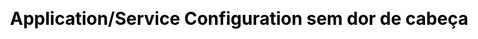 ---
layout: slide_md
css: pybr14

event: 🇧🇷 &middot; 21/10/18 &middot; Python Brasil[14]
title: Application/Service Configuration sem dor de cabeça

full: /images/fulls/pybr14.png
thumb: /images/fulls/pybr14.png

slides:
  - image: { src: logos/pybr14.svg, width: 25% }
    body:
      <h2>Application/Service Configuration</h2>
      <h2>sem dor de cabeça</h2>
      <b>Moisés Guimarães de Medeiros</b>
      <br/>Software Engineer - Red Hat
    notes:
      Boa tarde; Nome; Título.

  # APP
  - image: { src: config/app1.png, width: 60% }
    notes: Vamos começar bem simples, com uma aplicação ou serviço. (entrada/saída)

  # STDIN / STDOUT
  - image: { src: config/app2.png, width: 60% }
    notes: network, comunicação entre processos. stderr

  # STDERR
  - image: { src: config/app3.png, width: 60% }
    notes: logs, stacktrace. Necessidade de controlar por fora.

  # ARGUMENTS
  - image: { src: config/app4.png, width: 60% }

  # ARGUMENTS
  - image: { src: config/app4.png, width: 60% }
    notes: keep repeating yourself, error prone.

  # ENVIRONMENT
  - image: { src: config/app5.png, width: 60% }

  # ENVIRONMENT
  - image: { src: config/app5.png, width: 60% }
    notes: might overlap, still error prone.

  # CONFIG
  - image: { src: config/app6.png, width: 60% }
    notes: settings/preferences

  # CONFIG
  - image: { src: config/app6.png, width: 60% }
    notes: outras galeras importantes

  # SIGNALS
  - image: { src: config/app7.png, width: 60% }

  - title: <h1>unix signals</h1>
    body: >
      <pre><code class="shell" data-trim data-noescape>
        $ kill -l
        1) SIGHUP       2) SIGINT       3) SIGQUIT      4) SIGILL
        5) SIGTRAP      6) SIGABRT      7) SIGBUS       8) SIGFPE
        9) SIGKILL     10) SIGUSR1     11) SIGSEGV     12) SIGUSR2
        13) SIGPIPE     14) SIGALRM     15) SIGTERM     16) SIGSTKFLT
        17) SIGCHLD     18) SIGCONT     19) SIGSTOP     20) SIGTSTP
        21) SIGTTIN     22) SIGTTOU     23) SIGURG      24) SIGXCPU
        25) SIGXFSZ     26) SIGVTALRM   27) SIGPROF     28) SIGWINCH
        29) SIGIO       30) SIGPWR      31) SIGSYS      34) SIGRTMIN
        35) SIGRTMIN+1  36) SIGRTMIN+2  37) SIGRTMIN+3  38) SIGRTMIN+4
        39) SIGRTMIN+5  40) SIGRTMIN+6  41) SIGRTMIN+7  42) SIGRTMIN+8
        43) SIGRTMIN+9  44) SIGRTMIN+10 45) SIGRTMIN+11 46) SIGRTMIN+12
        47) SIGRTMIN+13 48) SIGRTMIN+14 49) SIGRTMIN+15 50) SIGRTMAX-14
        51) SIGRTMAX-13 52) SIGRTMAX-12 53) SIGRTMAX-11 54) SIGRTMAX-10
        55) SIGRTMAX-9  56) SIGRTMAX-8  57) SIGRTMAX-7  58) SIGRTMAX-6
        59) SIGRTMAX-5  60) SIGRTMAX-4  61) SIGRTMAX-3  62) SIGRTMAX-2
        63) SIGRTMAX-1  64) SIGRTMAX
      </code></pre>

  # SIGNALS
  - image: { src: config/app7.png, width: 60% }
    notes: exit code, automate.

  # EXIT CODE
  - image: { src: config/app8.png, width: 60% }

  - title: <h1>OpenStack</h1>

  - title: <h1>oslo.config</h1>

  - title: <h1>oslo.config</h1>
    body:
      <h2>
        <span class="fragment fade-up">args +</span>
        <span class="fragment fade-up">env +</span>
        config
        <span class="fragment fade-up">+ ...</span>
      </h2>

  - contact:
      qr_code_color: 122e45
---
